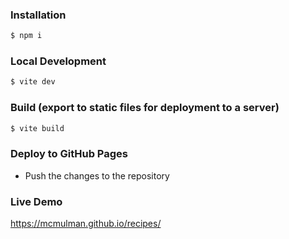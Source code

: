 ### Installation

```bash
$ npm i
```

### Local Development

```bash
$ vite dev
```

### Build (export to static files for deployment to a server)

```bash
$ vite build
```

### Deploy to GitHub Pages

   - Push the changes to the repository

### Live Demo

https://mcmulman.github.io/recipes/
